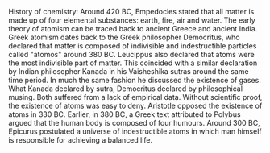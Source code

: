 History of chemistry: Around 420 BC, Empedocles stated that all matter is made up of four elemental substances: earth, fire, air and water. The early theory of atomism can be traced back to ancient Greece and ancient India. Greek atomism dates back to the Greek philosopher Democritus, who declared that matter is composed of indivisible and indestructible particles called "atomos" around 380 BC. Leucippus also declared that atoms were the most indivisible part of matter. This coincided with a similar declaration by Indian philosopher Kanada in his Vaisheshika sutras around the same time period. In much the same fashion he discussed the existence of gases. What Kanada declared by sutra, Democritus declared by philosophical musing. Both suffered from a lack of empirical data. Without scientific proof, the existence of atoms was easy to deny. Aristotle opposed the existence of atoms in 330 BC. Earlier, in 380 BC, a Greek text attributed to Polybus argued that the human body is composed of four humours. Around 300 BC, Epicurus postulated a universe of indestructible atoms in which man himself is responsible for achieving a balanced life.
